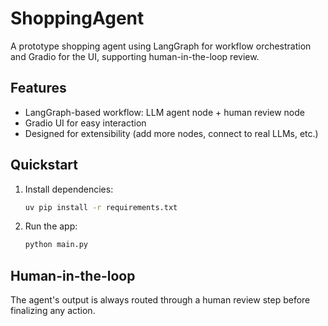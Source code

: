 # ShoppingAgent

A prototype shopping agent using LangGraph for workflow orchestration and Gradio for the UI, supporting human-in-the-loop review.

## Features
- LangGraph-based workflow: LLM agent node + human review node
- Gradio UI for easy interaction
- Designed for extensibility (add more nodes, connect to real LLMs, etc.)

## Quickstart
1. Install dependencies:
   ```bash
   uv pip install -r requirements.txt
   ```
2. Run the app:
   ```bash
   python main.py
   ```

## Human-in-the-loop
The agent's output is always routed through a human review step before finalizing any action.

